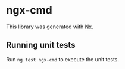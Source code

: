 # ngx-cmd

This library was generated with [Nx](https://nx.dev).

## Running unit tests

Run `ng test ngx-cmd` to execute the unit tests.
